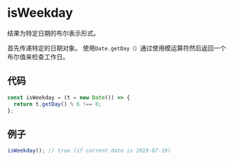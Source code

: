 # isWeekday

结果为特定日期的布尔表示形式。

首先传递特定的日期对象。
使用`Date.getDay（）`通过使用模运算符然后返回一个布尔值来检查工作日。

## 代码

```js
const isWeekday = (t = new Date()) => {
  return t.getDay() % 6 !== 0;
};
```

## 例子

```js
isWeekday(); // true (if current date is 2019-07-19)
```
